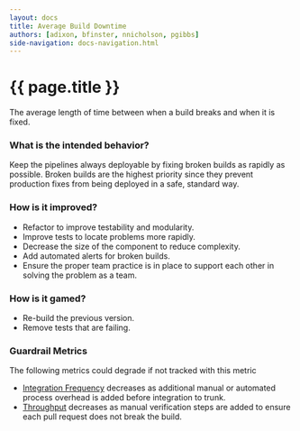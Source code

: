 ```yaml
---
layout: docs
title: Average Build Downtime
authors: [adixon, bfinster, nnicholson, pgibbs]
side-navigation: docs-navigation.html
---
```


# {{ page.title }}

The average length of time between when a build breaks and when it is fixed.

### What is the intended behavior?

Keep the pipelines always deployable by fixing broken builds as rapidly as
possible. Broken builds are the highest priority since they prevent production
fixes from being deployed in a safe, standard way.

### How is it improved?

- Refactor to improve testability and modularity.
- Improve tests to locate problems more rapidly.
- Decrease the size of the component to reduce complexity.
- Add automated alerts for broken builds.
- Ensure the proper team practice is in place to support each other in solving
  the problem as a team.

### How is it gamed?

- Re-build the previous version.
- Remove tests that are failing.

### Guardrail Metrics

The following metrics could degrade if not tracked with this metric

- [Integration Frequency](./integration-frequency.html) decreases as additional
  manual or automated process overhead is added before integration to trunk.
- [Throughput](./velocity.html) decreases as manual verification steps are added
  to ensure each pull request does not break the build.
